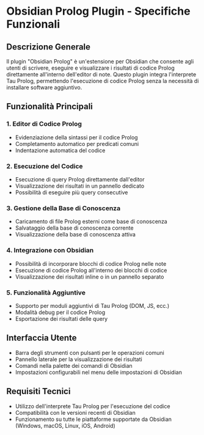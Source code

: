 # Obsidian Prolog Plugin - Specifiche Funzionali

## Descrizione Generale
Il plugin "Obsidian Prolog" è un'estensione per Obsidian che consente agli utenti di scrivere, eseguire e visualizzare i risultati di codice Prolog direttamente all'interno dell'editor di note. Questo plugin integra l'interprete Tau Prolog, permettendo l'esecuzione di codice Prolog senza la necessità di installare software aggiuntivo.

## Funzionalità Principali

### 1. Editor di Codice Prolog
- Evidenziazione della sintassi per il codice Prolog
- Completamento automatico per predicati comuni
- Indentazione automatica del codice

### 2. Esecuzione del Codice
- Esecuzione di query Prolog direttamente dall'editor
- Visualizzazione dei risultati in un pannello dedicato
- Possibilità di eseguire più query consecutive

### 3. Gestione della Base di Conoscenza
- Caricamento di file Prolog esterni come base di conoscenza
- Salvataggio della base di conoscenza corrente
- Visualizzazione della base di conoscenza attiva

### 4. Integrazione con Obsidian
- Possibilità di incorporare blocchi di codice Prolog nelle note
- Esecuzione di codice Prolog all'interno dei blocchi di codice
- Visualizzazione dei risultati inline o in un pannello separato

### 5. Funzionalità Aggiuntive
- Supporto per moduli aggiuntivi di Tau Prolog (DOM, JS, ecc.)
- Modalità debug per il codice Prolog
- Esportazione dei risultati delle query

## Interfaccia Utente
- Barra degli strumenti con pulsanti per le operazioni comuni
- Pannello laterale per la visualizzazione dei risultati
- Comandi nella palette dei comandi di Obsidian
- Impostazioni configurabili nel menu delle impostazioni di Obsidian

## Requisiti Tecnici
- Utilizzo dell'interprete Tau Prolog per l'esecuzione del codice
- Compatibilità con le versioni recenti di Obsidian
- Funzionamento su tutte le piattaforme supportate da Obsidian (Windows, macOS, Linux, iOS, Android)
